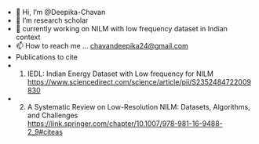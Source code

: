- 👋 Hi, I’m @Deepika-Chavan
- 👀 I’m research scholar
- 🌱 currently working on NILM with low frequency dataset in Indian context
- 📫 How to reach me ... chavandeepika24@gmail.com
- Publications to cite
- 1.   IEDL: Indian Energy Dataset with Low frequency for NILM  
           https://www.sciencedirect.com/science/article/pii/S2352484722009830
- 2.   A Systematic Review on Low-Resolution NILM: Datasets, Algorithms, and Challenges  
           https://link.springer.com/chapter/10.1007/978-981-16-9488-2_9#citeas

<!---
Deepika-Chavan/Deepika-Chavan is a ✨ special ✨ repository because its `README.md` (this file) appears on your GitHub profile.
You can click the Preview link to take a look at your changes.
--->
